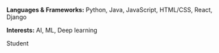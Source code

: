 <p><b>Languages & Frameworks:</b> Python, Java, JavaScript, HTML/CSS, React, Django</p>
<p><b>Interests:</b> AI, ML, Deep learning</p>

Student
